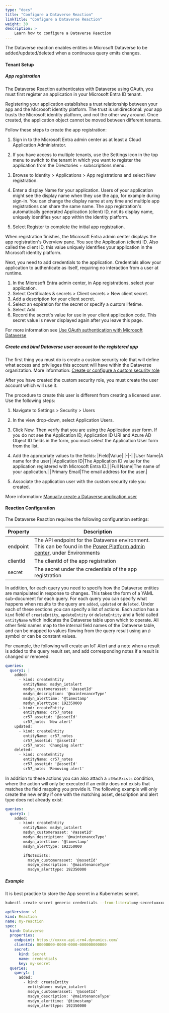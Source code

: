 ```yaml
---
type: "docs"
title: "Configure a Dataverse Reaction"
linkTitle: "Configure a Dataverse Reaction"
weight: 30
description: >
    Learn how to configure a Dataverse Reaction
---
```


The Dataverse reaction enables entities in Microsoft Dataverse to be added/updated/deleted when a continuous query emits changes.

#### Tenant Setup

##### App registration

The Dataverse Reaction authenticates with Dataverse using OAuth, you must first register an application in your Microsoft Entra ID tenant.

Registering your application establishes a trust relationship between your app and the Microsoft identity platform. The trust is unidirectional: your app trusts the Microsoft identity platform, and not the other way around. Once created, the application object cannot be moved between different tenants.

Follow these steps to create the app registration:

1. Sign in to the Microsoft Entra admin center as at least a Cloud Application Administrator.

1. If you have access to multiple tenants, use the Settings icon  in the top menu to switch to the tenant in which you want to register the application from the Directories + subscriptions menu.

1. Browse to Identity > Applications > App registrations and select New registration.

1. Enter a display Name for your application. Users of your application might see the display name when they use the app, for example during sign-in. You can change the display name at any time and multiple app registrations can share the same name. The app registration's automatically generated Application (client) ID, not its display name, uniquely identifies your app within the identity platform.

1. Select Register to complete the initial app registration.

When registration finishes, the Microsoft Entra admin center displays the app registration's Overview pane. You see the Application (client) ID. Also called the client ID, this value uniquely identifies your application in the Microsoft identity platform.

Next, you need to add credentials to the application. Credentials allow your application to authenticate as itself, requiring no interaction from a user at runtime.

1. In the Microsoft Entra admin center, in App registrations, select your application.
1. Select Certificates & secrets > Client secrets > New client secret.
1. Add a description for your client secret.
1. Select an expiration for the secret or specify a custom lifetime.
1. Select Add.
1. Record the secret's value for use in your client application code. This secret value is never displayed again after you leave this page.

For more information see [Use OAuth authentication with Microsoft Dataverse](https://learn.microsoft.com/en-ca/power-apps/developer/data-platform/authenticate-oauth)

##### Create and bind Dataverse user account to the registered app

The first thing you must do is create a custom security role that will define what access and privileges this account will have within the Dataverse organization. More information: [Create or configure a custom security role](https://learn.microsoft.com/en-us/power-platform/admin/database-security#create-or-configure-a-custom-security-role)

After you have created the custom security role, you must create the user account which will use it.

The procedure to create this user is different from creating a licensed user. Use the following steps:

1. Navigate to Settings > Security > Users

1. In the view drop-down, select Application Users.

1. Click New. Then verify that you are using the Application user form.
If you do not see the Application ID, Application ID URI and Azure AD Object ID fields in the form, you must select the Application User form from the list.

1. Add the appropriate values to the fields:
|Field|Value|
|-|-|
|User Name|A name for the user|
|Application ID|The Application ID value for the application registered with Microsoft Entra ID.|
|Full Name|The name of your application.|
|Primary Email|The email address for the user.|

1. Associate the application user with the custom security role you created.

More information: [Manually create a Dataverse application user](https://learn.microsoft.com/en-ca/power-apps/developer/data-platform/authenticate-oauth#manually-create-a-dataverse-application-user)


#### Reaction Configuration

The Dataverse Reaction requires the following configuration settings:

Property|Description|
|-|-|
|endpoint|The API endpoint for the Dataverse environment.  This can be found in the [Power Platform admin center](https://admin.powerplatform.microsoft.com/home), under Environments|
|clientId|The clientId of the app registration|
|secret|The secret under the credentials of the app registration|

In addition, for each query you need to specify how the Dataverse entities are manipulated in response to changes.  This takes the form of a YAML sub-document for each query.  For each query you can specify what happens when results to the query are `added`, `updated` or `deleted`. Under each of these sections you can specify a list of actions.  Each action has a `kind` field of `createEntity`, `updateEntity` or `deleteEntity` and a field called `entityName` which indicates the Dataverse table upon which to operate. All other field names map to the internal field names of the Dataverse table, and can be mapped to values flowing from the query result using an `@` symbol or can be constant values.

For example, the following will create an IoT Alert and a note when a result is added to the query result set, and add corresponding notes if a result is changed or removed.
```yaml
queries:
  query1: |
    added:
      - kind: createEntity
        entityName: msdyn_iotalert
        msdyn_customerasset: '@assetId'
        msdyn_description: '@maintenanceType'
        msdyn_alerttime: '@timestamp'
        msdyn_alerttype: 192350000
      - kind: createEntity
        entityName: cr57_notes
        cr57_assetid: '@assetId'
        cr57_note: 'New alert'        
    updated:
      - kind: createEntity
        entityName: cr57_notes
        cr57_assetid: '@assetId'
        cr57_note: 'Changing alert'        
    deleted:
      - kind: createEntity
        entityName: cr57_notes
        cr57_assetid: '@assetId'
        cr57_note: 'Removing alert'        

```

In addition to these actions you can also attach a `ifNotExists` condition, where the action will only be executed if an entity does not exists that matches the field mapping you provide it.  The following example will only create the new entity if one with the matching asset, description and alert type does not already exist:

```yaml
queries:
  query1: |
    added:
      - kind: createEntity
        entityName: msdyn_iotalert
        msdyn_customerasset: '@assetId'
        msdyn_description: '@maintenanceType'
        msdyn_alerttime: '@timestamp'
        msdyn_alerttype: 192350000

        ifNotExists:
          msdyn_customerasset: '@assetId'
          msdyn_description: '@maintenanceType'
          msdyn_alerttype: 192350000
```

##### Example

It is best practice to store the App secret in a Kubernetes secret.

```bash
kubectl create secret generic credentials --from-literal=my-secret=xxxxxx
```

```yaml
apiVersion: v1
kind: Reaction
name: my-reaction
spec:
  kind: Dataverse
  properties:
    endpoint: https://xxxxx.api.crm4.dynamics.com/
    clientId: 00000000-0000-0000-000000000000
    secret:
      kind: Secret
      name: credentials
      key: my-secret
  queries:
    query1: |
      added:
        - kind: createEntity
          entityName: msdyn_iotalert
          msdyn_customerasset: '@assetId'
          msdyn_description: '@maintenanceType'
          msdyn_alerttime: '@timestamp'
          msdyn_alerttype: 192350000   
  
```

